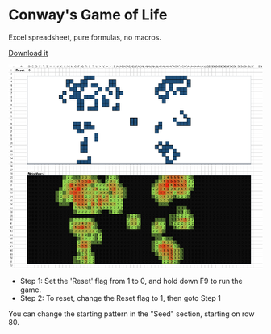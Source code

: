# Conway's Game of Life

Excel spreadsheet, pure formulas, no macros. 

[Download it](conway.xlsx)

![Image](conway.png)

* Step 1: Set the 'Reset' flag from 1 to 0, and hold down F9 to run the game. 
* Step 2: To reset, change the Reset flag to 1, then goto Step 1 

You can change the starting pattern in the "Seed" section, starting on row 80. 
